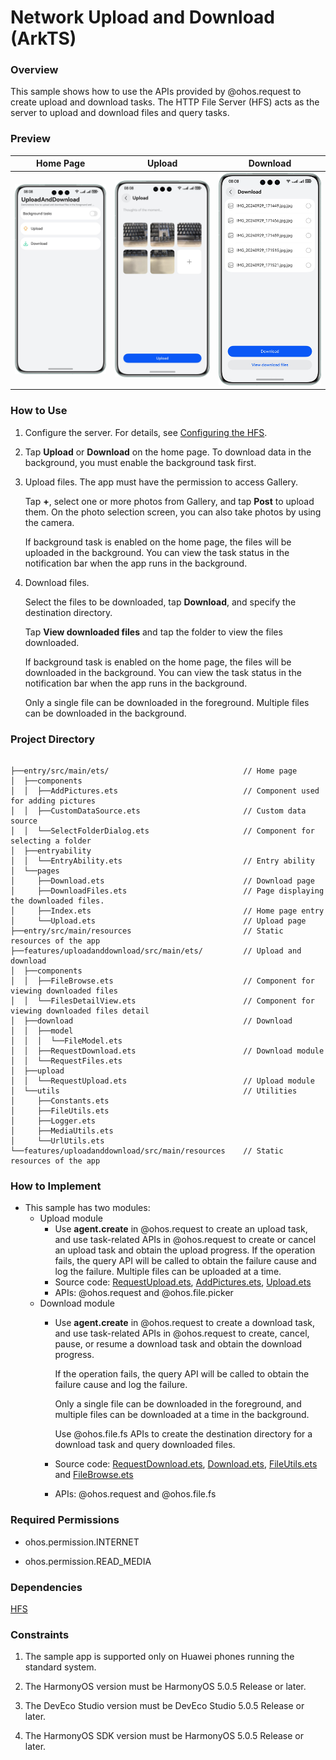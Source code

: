 # Network Upload and Download (ArkTS)

### Overview
This sample shows how to use the APIs provided by @ohos.request to create upload and download tasks. The HTTP File Server (HFS) acts as the server to upload and download files and query tasks.

### Preview

|                Home Page                 |                   Upload                   |                      Download                      |
|:----------------------------------------:|:------------------------------------------:|:--------------------------------------------------:|
| ![home](screenshots/devices/home.en.png) | ![util](screenshots/devices/upload.en.png) | ![convertxml](screenshots/devices/download.en.png) |

### How to Use

1. Configure the server. For details, see [Configuring the HFS](./environment/README.en.md).

2. Tap **Upload** or **Download** on the home page. To download data in the background, you must enable the background task first.

3. Upload files. The app must have the permission to access Gallery.

   Tap **+**, select one or more photos from Gallery, and tap **Post** to upload them. On the photo selection screen, you can also take photos by using the camera.

   If background task is enabled on the home page, the files will be uploaded in the background. You can view the task status in the notification bar when the app runs in the background.

4. Download files. 

   Select the files to be downloaded, tap **Download**, and specify the destination directory.

   Tap **View downloaded files** and tap the folder to view the files downloaded.

   If background task is enabled on the home page, the files will be downloaded in the background. You can view the task status in the notification bar when the app runs in the background.

   Only a single file can be downloaded in the foreground. Multiple files can be downloaded in the background.

### Project Directory

```

├──entry/src/main/ets/                              // Home page
│  ├──components             
│  │  ├──AddPictures.ets                            // Component used for adding pictures
│  │  ├──CustomDataSource.ets                       // Custom data source
│  │  └──SelectFolderDialog.ets                     // Component for selecting a folder
│  ├──entryability
│  │  └──EntryAbility.ets                           // Entry ability
│  └──pages
│     ├──Download.ets                               // Download page                     
│     ├──DownloadFiles.ets                          // Page displaying the downloaded files.
│     ├──Index.ets                                  // Home page entry
│     └──Upload.ets                                 // Upload page 
├──entry/src/main/resources                         // Static resources of the app
├──features/uploadanddownload/src/main/ets/         // Upload and download
│  ├──components
│  │  ├──FileBrowse.ets                             // Component for viewing downloaded files
│  │  └──FilesDetailView.ets                        // Component for viewing downloaded files detail 
│  ├──download                                      // Download
│  │  ├──model
│  │  │  └──FileModel.ets
│  │  ├──RequestDownload.ets                        // Download module
│  │  └──RequestFiles.ets
│  ├──upload                                        
│  │  └──RequestUpload.ets                          // Upload module
│  └──utils                                         // Utilities
│     ├──Constants.ets
│     ├──FileUtils.ets
│     ├──Logger.ets
│     ├──MediaUtils.ets
│     └──UrlUtils.ets
└──features/uploadanddownload/src/main/resources    // Static resources of the app
```

### How to Implement

* This sample has two modules:
  * Upload module
    * Use **agent.create** in @ohos.request to create an upload task, and use task-related APIs in @ohos.request to create or cancel an upload task and obtain the upload progress. If the operation fails, the query API will be called to obtain the failure cause and log the failure. Multiple files can be uploaded at a time.
    * Source code: [RequestUpload.ets](./features/uploadanddownload/src/main/ets/upload/RequestUpload.ets), [AddPictures.ets](./entry/src/main/ets/components/AddPictures.ets), [Upload.ets](./entry/src/main/ets/pages/Upload.ets)
    * APIs: @ohos.request and @ohos.file.picker
  * Download module
    * Use **agent.create** in @ohos.request to create a download task, and use task-related APIs in @ohos.request to create, cancel, pause, or resume a download task and obtain the download progress. 

      If the operation fails, the query API will be called to obtain the failure cause and log the failure. 

      Only a single file can be downloaded in the foreground, and multiple files can be downloaded at a time in the background. 

      Use @ohos.file.fs APIs to create the destination directory for a download task and query downloaded files.

    * Source code: [RequestDownload.ets](./features/uploadanddownload/src/main/ets/download/RequestDownload.ets), [Download.ets](./entry/src/main/ets/pages/Download.ets), [FileUtils.ets](./features/uploadanddownload/src/main/ets/utils/FileUtils.ets) and [FileBrowse.ets](./features/uploadanddownload/src/main/ets/components/FileBrowse.ets)

    * APIs: @ohos.request and @ohos.file.fs

### Required Permissions

- ohos.permission.INTERNET

- ohos.permission.READ_MEDIA


### Dependencies

[HFS](./environment/README.en.md)

### Constraints

1. The sample app is supported only on Huawei phones running the standard system.

2. The HarmonyOS version must be HarmonyOS 5.0.5 Release or later.

3. The DevEco Studio version must be DevEco Studio 5.0.5 Release or later.

4. The HarmonyOS SDK version must be HarmonyOS 5.0.5 Release or later.
